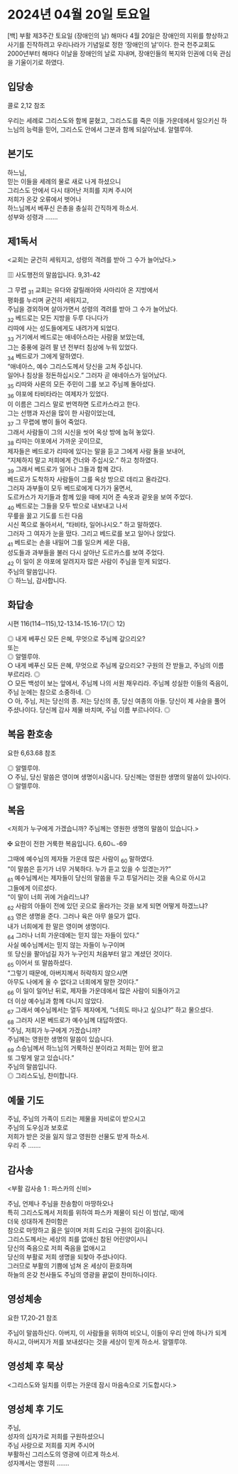 # 2024년 04월 20일 토요일

[백] 부활 제3주간 토요일 (장애인의 날)
해마다 4월 20일은 장애인의 지위를 향상하고 사기를 진작하려고 우리나라가 기념일로 정한 ‘장애인의 날’이다. 한국 천주교회도 2000년부터 해마다 이날을 장애인의 날로 지내며, 장애인들의 복지와 인권에 더욱 관심을 기울이기로 하였다.


## 입당송

콜로 2,12 참조

우리는 세례로 그리스도와 함께 묻혔고, 그리스도를 죽은 이들 가운데에서 일으키신 하느님의 능력을 믿어, 그리스도 안에서 그분과 함께 되살아났네. 알렐루야.  
  
## 본기도

하느님,  
믿는 이들을 세례의 물로 새로 나게 하셨으니  
그리스도 안에서 다시 태어난 저희를 지켜 주시어  
저희가 온갖 오류에서 벗어나  
하느님께서 베푸신 은총을 충실히 간직하게 하소서.  
성부와 성령과 …….  
  
## 제1독서

<교회는 굳건히 세워지고, 성령의 격려를 받아 그 수가 늘어났다.>

▥ 사도행전의 말씀입니다. 9,31-42

그 무렵 <sub>31</sub> 교회는 유다와 갈릴래아와 사마리아 온 지방에서  
평화를 누리며 굳건히 세워지고,  
주님을 경외하며 살아가면서 성령의 격려를 받아 그 수가 늘어났다.  
<sub>32</sub> 베드로는 모든 지방을 두루 다니다가  
리따에 사는 성도들에게도 내려가게 되었다.  
<sub>33</sub> 거기에서 베드로는 애네아스라는 사람을 보았는데,  
그는 중풍에 걸려 팔 년 전부터 침상에 누워 있었다.  
<sub>34</sub> 베드로가 그에게 말하였다.  
“애네아스, 예수 그리스도께서 당신을 고쳐 주십니다.  
일어나 침상을 정돈하십시오.” 그러자 곧 애네아스가 일어났다.  
<sub>35</sub> 리따와 사론의 모든 주민이 그를 보고 주님께 돌아섰다.  
<sub>36</sub> 야포에 타비타라는 여제자가 있었다.  
이 이름은 그리스 말로 번역하면 도르카스라고 한다.  
그는 선행과 자선을 많이 한 사람이었는데,  
<sub>37</sub> 그 무렵에 병이 들어 죽었다.  
그래서 사람들이 그의 시신을 씻어 옥상 방에 눕혀 놓았다.  
<sub>38</sub> 리따는 야포에서 가까운 곳이므로,  
제자들은 베드로가 리따에 있다는 말을 듣고 그에게 사람 둘을 보내어,  
“지체하지 말고 저희에게 건너와 주십시오.” 하고 청하였다.  
<sub>39</sub> 그래서 베드로가 일어나 그들과 함께 갔다.  
베드로가 도착하자 사람들이 그를 옥상 방으로 데리고 올라갔다.  
그러자 과부들이 모두 베드로에게 다가가 울면서,  
도르카스가 자기들과 함께 있을 때에 지어 준 속옷과 겉옷을 보여 주었다.  
<sub>40</sub> 베드로는 그들을 모두 밖으로 내보내고 나서  
무릎을 꿇고 기도를 드린 다음  
시신 쪽으로 돌아서서, “타비타, 일어나시오.” 하고 말하였다.  
그러자 그 여자가 눈을 떴다. 그리고 베드로를 보고 일어나 앉았다.  
<sub>41</sub> 베드로는 손을 내밀어 그를 일으켜 세운 다음,  
성도들과 과부들을 불러 다시 살아난 도르카스를 보여 주었다.  
<sub>42</sub> 이 일이 온 야포에 알려지자 많은 사람이 주님을 믿게 되었다.  
주님의 말씀입니다.  
◎ 하느님, 감사합니다.  
  
## 화답송

시편 116(114─115),12-13.14-15.16-17(◎ 12)

◎ 내게 베푸신 모든 은혜, 무엇으로 주님께 갚으리오?  
또는  
◎ 알렐루야.  
○ 내게 베푸신 모든 은혜, 무엇으로 주님께 갚으리오? 구원의 잔 받들고, 주님의 이름 부르리라. ◎  
○ 모든 백성이 보는 앞에서, 주님께 나의 서원 채우리라. 주님께 성실한 이들의 죽음이, 주님 눈에는 참으로 소중하네. ◎  
○ 아, 주님, 저는 당신의 종. 저는 당신의 종, 당신 여종의 아들. 당신이 제 사슬을 풀어 주셨나이다. 당신께 감사 제물 바치며, 주님 이름 부르나이다. ◎  
  
## 복음 환호송

요한 6,63.68 참조

◎ 알렐루야.  
○ 주님, 당신 말씀은 영이며 생명이시옵니다. 당신께는 영원한 생명의 말씀이 있나이다.  
◎ 알렐루야.  
  
## 복음

<저희가 누구에게 가겠습니까? 주님께는 영원한 생명의 말씀이 있습니다.>

✠ 요한이 전한 거룩한 복음입니다. 6,60ㄴ-69

그때에 예수님의 제자들 가운데 많은 사람이 <sub>60</sub> 말하였다.  
“이 말씀은 듣기가 너무 거북하다. 누가 듣고 있을 수 있겠는가?”  
<sub>61</sub> 예수님께서는 제자들이 당신의 말씀을 두고 투덜거리는 것을 속으로 아시고  
그들에게 이르셨다.  
“이 말이 너희 귀에 거슬리느냐?  
<sub>62</sub> 사람의 아들이 전에 있던 곳으로 올라가는 것을 보게 되면 어떻게 하겠느냐?  
<sub>63</sub> 영은 생명을 준다. 그러나 육은 아무 쓸모가 없다.  
내가 너희에게 한 말은 영이며 생명이다.  
<sub>64</sub> 그러나 너희 가운데에는 믿지 않는 자들이 있다.”  
사실 예수님께서는 믿지 않는 자들이 누구이며  
또 당신을 팔아넘길 자가 누구인지 처음부터 알고 계셨던 것이다.  
<sub>65</sub> 이어서 또 말씀하셨다.  
“그렇기 때문에, 아버지께서 허락하지 않으시면  
아무도 나에게 올 수 없다고 너희에게 말한 것이다.”  
<sub>66</sub> 이 일이 일어난 뒤로, 제자들 가운데에서 많은 사람이 되돌아가고  
더 이상 예수님과 함께 다니지 않았다.  
<sub>67</sub> 그래서 예수님께서는 열두 제자에게, “너희도 떠나고 싶으냐?” 하고 물으셨다.  
<sub>68</sub> 그러자 시몬 베드로가 예수님께 대답하였다.  
“주님, 저희가 누구에게 가겠습니까?  
주님께는 영원한 생명의 말씀이 있습니다.  
<sub>69</sub> 스승님께서 하느님의 거룩하신 분이라고 저희는 믿어 왔고  
또 그렇게 알고 있습니다.”  
주님의 말씀입니다.  
◎ 그리스도님, 찬미합니다.  
  
## 예물 기도

주님, 주님의 가족이 드리는 제물을 자비로이 받으시고  
주님의 도우심과 보호로  
저희가 받은 것을 잃지 않고 영원한 선물도 받게 하소서.  
우리 주 …….  
  
## 감사송

<부활 감사송 1 : 파스카의 신비>

주님, 언제나 주님을 찬송함이 마땅하오나  
특히 그리스도께서 저희를 위하여 파스카 제물이 되신 이 밤(날, 때)에  
더욱 성대하게 찬미함은  
참으로 마땅하고 옳은 일이며 저희 도리요 구원의 길이옵니다.  
그리스도께서는 세상의 죄를 없애신 참된 어린양이시니  
당신의 죽음으로 저희 죽음을 없애시고  
당신의 부활로 저희 생명을 되찾아 주셨나이다.  
그러므로 부활의 기쁨에 넘쳐 온 세상이 환호하며  
하늘의 온갖 천사들도 주님의 영광을 끝없이 찬미하나이다.  
  
## 영성체송

요한 17,20-21 참조

주님이 말씀하신다. 아버지, 이 사람들을 위하여 비오니, 이들이 우리 안에 하나가 되게 하시고, 아버지가 저를 보내셨다는 것을 세상이 믿게 하소서. 알렐루야.  
  
## 영성체 후 묵상

<그리스도와 일치를 이루는 가운데 잠시 마음속으로 기도합시다.>  
## 영성체 후 기도

주님,  
성자의 십자가로 저희를 구원하셨으니  
주님 사랑으로 저희를 지켜 주시어  
부활하신 그리스도의 영광에 이르게 하소서.  
성자께서는 영원히 …….
